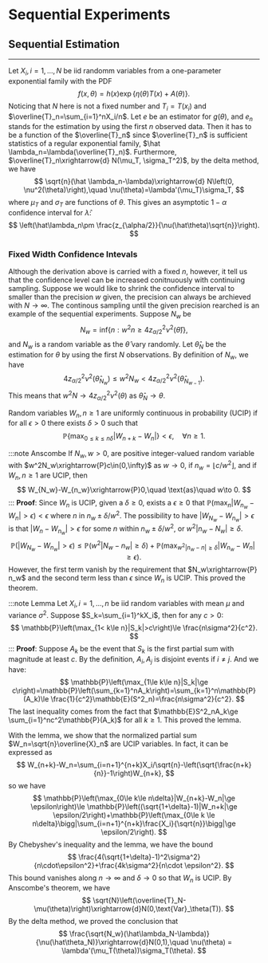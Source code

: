# Sequential Experiments

## Sequential Estimation
---

Let $X_i, i=1,\dots, N$ be iid randomm variables from a one-parameter exponential family with the PDF
$$
f(x,\theta)= h(x)\exp\left\lbrace \eta(\theta)T(x)+A(\theta)\right\rbrace.
$$
Noticing that $N$ here is not a fixed number and $T_i=T(x_i)$ and $\overline{T}_n=\sum_{i=1}^nX_i/n$. Let $e$ be an estimator for $g(\theta)$, and $e_n$ stands for the estimation by using the first $n$ observed data. Then it has to be a function of the $\overline{T}_n$ since $\overline{T}_n$ is sufficient statistics of a regular exponential family, $\hat \lambda_n=\lambda(\overline{T}_n)$. Furthermore, $\overline{T}_n\xrightarrow{d} N(\mu_T, \sigma_T^2)$, by the delta method, we have
$$
\sqrt{n}(\hat \lambda_n-\lambda)\xrightarrow{d} N\left(0, \nu^2(\theta)\right),\quad \nu(\theta)=\lambda'(\mu_T)\sigma_T,
$$
where $\mu_T$ and $\sigma_T$ are functions of $\theta$. This gives an asymptotic $1-\alpha$ confidence interval for $\hat\lambda$:
$$
\left(\hat\lambda_n\pm \frac{z_{\alpha/2}}{\nu(\hat\theta)\sqrt{n}}\right).
$$

### Fixed Width Confidence Intevals

Although the derivation above is carried with a fixed $n$, however, it tell us that the confidence level can be increased conitnuously with continuing sampling. Suppose we would like to shrink the confidence interval to smaller than the precision $w$ given, the precision can always be archieved with $N\to\infty$. The continous sampling until the given precision rearched is an example of the sequential experiments. Suppose $N_w$ be
$$
N_w=\text{inf}\left\lbrace n:w^2n\ge 4z^2_{\alpha/2}\nu^2(\hat\theta)\right\rbrace,
$$
and $N_w$ is a random variable as the $\hat \theta$ vary randomly. Let $\hat \theta_N$ be the estimation for $\theta$ by using the first $N$ observations. By definition of $N_w$, we have
$$
4z^2_{\alpha/2}\nu^2\left(\hat\theta_{N_w}\right)\le w^2N_w< 4z^2_{\alpha/2}\nu^2\left(\hat\theta_{N_{w-1}}\right).
$$
This means that $w^2N\to 4z^2_{\alpha/2}\nu^2\left(\theta\right)$ as $\hat\theta_N\to \theta$. 

Random variables $W_n,n\ge 1$ are uniformly continuous in probability (UCIP) if for all $\epsilon >0$ there exists $\delta>0$ such that
$$
\mathbb{P}\left\lbrace \max_{0\le k\le n\delta}|W_{n+k}-W_n|\right\rbrace < \epsilon,\quad \forall n\ge 1.
$$

:::note Anscombe
If $N_w, w>0$, are positive integer-valued random variable with $w^2N_w\xrightarrow{P}c\in(0,\infty)$ as $w\to 0$, if $n_w=\lfloor c/w^2\rfloor$, and if $W_n, n\ge 1$ are UCIP, then
$$
W_{N_w}-W_{n_w}\xrightarrow{P}0,\quad \text{as}\quad w\to 0. 
$$
:::
**Proof**: Since $W_n$ is UCIP, given a $\delta\ge 0$, exists a $\epsilon\ge 0$ that $\mathbb{P}(\max_{n}|W_{n_w}-W_{n}|>\epsilon)<\epsilon$ where $n$ in $n_w\pm \delta/w^2$. The possibility to have $|W_{N_w}-W_{n_w}|>\epsilon$ is that $|W_{n}-W_{n_w}|>\epsilon$ for some $n$ within $n_w\pm \delta/w^2$, or $w^2|n_w-N_w|\ge \delta$. 
$$
\mathbb{P}(|W_{N_w}-W_{n_w}|>\epsilon) \le \mathbb{P}(w^2|N_w-n_w|\ge \delta)+\mathbb{P}\left(\max_{w^2|n_w-n|\ge \delta}|W_{n_w}-W_n|\ge \epsilon\right).
$$
However, the first term vanish by the requirement that $N_w\xrightarrow{P} n_w$ and the second term less than $\epsilon$ since $W_{n}$ is UCIP. This proved the theorem.

:::note Lemma
Let $X_i,i=1,\dots, n$ be iid random variables with mean $\mu$ and variance $\sigma^2$. Suppose $S_k=\sum_{i=1}^kX_i$, then for any $c>0$:
$$
\mathbb{P}\left(\max_{1< k\le n}|S_k|>c\right)\le \frac{n\sigma^2}{c^2}.
$$
:::
**Proof**: Suppose $A_k$ be the event that $S_k$ is the first partial sum with magnitude at least $c$. By the definition, $A_i,A_j$ is disjoint events if $i\ne j$. And we have:
$$
\mathbb{P}\left(\max_{1\le k\le n}|S_k|\ge c\right)=\mathbb{P}\left(\sum_{k=1}^nA_k\right)=\sum_{k=1}^n\mathbb{P}(A_k)\le \frac{1}{c^2}\mathbb{E}(S^2_n)=\frac{n\sigma^2}{c^2}.
$$
The last inequality comes from the fact that $\mathbb{E}S^2_nA_k\ge \sum_{i=1}^nc^2\mathbb{P}(A_k)$ for all $k\ge 1$. This proved the lemma.


With the lemma, we show that the normalized partial sum $W_n=\sqrt{n}\overline{X}_n$ are UCIP variables. In fact, it can be expressed as 
$$
W_{n+k}-W_n=\sum_{i=n+1}^{n+k}X_i/\sqrt{n}-\left(\sqrt{\frac{n+k}{n}}-1\right)W_{n+k},
$$
so we have
$$
\mathbb{P}\left(\max_{0\le k\le n\delta}|W_{n+k}-W_n|\ge \epsilon\right)\le \mathbb{P}\left((\sqrt{1+\delta}-1)|W_n+k|\ge \epsilon/2\right)+\mathbb{P}\left(\max_{0\le k \le n\delta}\bigg|\sum_{i=n+1}^{n+k}\frac{X_i}{\sqrt{n}}\bigg|\ge \epsilon/2\right).
$$
By Chebyshev's inequality and the lemma, we have the bound
$$
\frac{4(\sqrt{1+\delta}-1)^2\sigma^2}{n\cdot\epsilon^2}+\frac{4k\sigma^2}{n\cdot \epsilon^2}.
$$
This bound vanishes along $n\to \infty$ and $\delta\to 0$ so that $W_n$ is UCIP. By Anscombe's theorem, we have
$$
\sqrt{N}\left(\overline{T}_N-\mu(\theta)\right)\xrightarrow{d}N(0,\text{Var}_\theta(T)).
$$
By the delta method, we proved the conclusion that
$$
\frac{\sqrt{N_w}(\hat\lambda_N-\lambda)}{\nu(\hat\theta_N)}\xrightarrow{d}N(0,1),\quad \nu(\theta) = \lambda'(\mu_T(\theta))\sigma_T(\theta).
$$